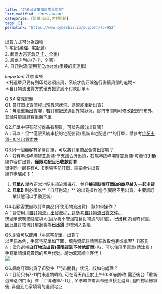 ```yaml
---
title: "訂單出貨事項及常見問題"
last_modified: "2025-04-28"
categories: [訂單>出貨,常見問題]
tags: []
permalink: "https://www.cyberbiz.io/support/?p=952"
---
```


出貨方式可分為四種  
1\.
宅配([黑貓](https://www.cyberbiz.co/support/?p=973)、[宅配通](https://www.cyberbiz.co/support/?p=975))  
2\. [超商大宗寄倉(7-11、全家)](https://www.cyberbiz.co/support/?p=977)  
3\. [超商店到店(7-11、全家)](https://www.cyberbiz.co/support/?p=980)  
4\. [自訂物流(使用非Cyberbiz串接的託運單)](https://www.cyberbiz.co/support/?p=982)

_Important_ 注意事項  
＊托運單只要有列印就必須出貨，系統才能正確進行後續貨態的追蹤＊  
＊自訂物流出貨方式僅支援貨到不付款訂單＊

_Q &A_ 常見問題  
Q1. 當訂單出貨流程出現異常狀況，是否能重新出貨?  
A：無法重新出貨喔，若訂單配送遇到異常狀況，除門市關轉可修改配送門市外，其餘只能請顧客重新下單

Q2.訂單中只有部分商品有現貨，可以先部分出貨嗎?  
A：可以！但**僅限系統串接的宅配出貨(黑貓 &宅配通)**的訂單，請參考[宅配出貨-
部分出貨文件](https://www.cyberbiz.io/support/?p=43635)

Q3.同一個顧客有多筆訂單，可以將訂單商品合併出貨嗎？  
A：若有串接峰潮智慧倉儲-不支援合併出貨，若無串接峰潮智慧倉儲-可自行**手動** 操作合併出貨，**僅限宅配且已收款訂單**  
舉例同一顧客有A、B兩張宅配訂單，需要合併出貨  
操作步驟如下：

1. **訂單A** 請依正常宅配出貨流程進行，並且**揀貨時將訂單B的商品放入一起出貨**
2. **訂單B** 則必須以**『自訂物流』** 的出貨操作進行(實際不用出貨，主要讓訂單狀態可以手動更新)

Q4.若顧客要自取訂單商品(不使用物流出貨)，該如何操作？  
A：請使用[『自訂物流』出貨流程，請參考自訂物流出貨文件。](https://www.cyberbiz.co/support/?p=982)  
快遞單號欄位隨意填入(因系統不會追蹤自訂物流的貨態)，**已出貨** 為最終貨態，因此自訂物流訂單狀態為**已出貨** 即會列入對帳

Q5.是否可以使用「手寫宅配單」出貨？  
以黑貓為例，手寫宅配單如下圖，填完資訊後請黑貓收取包裹或拿至7-11寄貨  
A：當您選擇**自訂物流出貨(僅限貨到不付款訂單)** 時，可以使用手寫單(請注意！手寫單請填寫貴司的客戶代號。請勿填寫順立客代！)  
![](https://www.cyberbiz.co/support/wp-content/uploads/2019/03/手寫宅配單.png)

Q6.超商訂單出貨了卻發生「門市關轉」狀況，該如何處理？  
A：目前只有7-11門市遇關轉時, 可在兩天內且於上午10:30前修改,需至後台「重新選擇退回門市」並「上傳通知7-11」, 全家跟萊爾富都是直接走退貨,
退回物流總倉後, 再退到店家填寫的退貨地址


